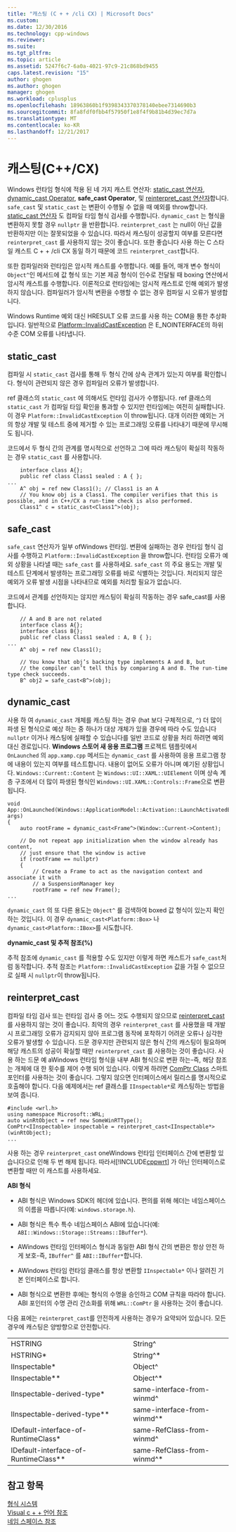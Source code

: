 ```yaml
---
title: "캐스팅 (C + + /cli CX) | Microsoft Docs"
ms.custom: 
ms.date: 12/30/2016
ms.technology: cpp-windows
ms.reviewer: 
ms.suite: 
ms.tgt_pltfrm: 
ms.topic: article
ms.assetid: 5247f6c7-6a0a-4021-97c9-21c868bd9455
caps.latest.revision: "15"
author: ghogen
ms.author: ghogen
manager: ghogen
ms.workload: cplusplus
ms.openlocfilehash: 18963860b1f9398343370378140ebee7314690b3
ms.sourcegitcommit: 8fa8fdf0fbb4f57950f1e8f4f9b81b4d39ec7d7a
ms.translationtype: MT
ms.contentlocale: ko-KR
ms.lasthandoff: 12/21/2017
---
```

# <a name="casting-ccx"></a>캐스팅(C++/CX)
Windows 런타임 형식에 적용 된 네 가지 캐스트 연산자: [static_cast 연산자](../cpp/static-cast-operator.md), [dynamic_cast Operator](../cpp/dynamic-cast-operator.md), **safe_cast Operator**, 및 [ reinterpret_cast 연산자](../cpp/reinterpret-cast-operator.md)합니다. `safe_cast` 및 `static_cast` 는 변환이 수행될 수 없을 때 예외를 throw합니다. [static_cast 연산자](../cpp/static-cast-operator.md) 도 컴파일 타임 형식 검사를 수행합니다. `dynamic_cast` 는 형식을 변환하지 못할 경우 `nullptr` 을 반환합니다. `reinterpret_cast` 는 null이 아닌 값을 반환하지만 이는 잘못되었을 수 있습니다. 따라서 캐스팅이 성공할지 여부를 모른다면 `reinterpret_cast` 를 사용하지 않는 것이 좋습니다. 또한 좋습니다 사용 하는 C 스타일 캐스트 C + + /cli CX 동일 하기 때문에 코드 `reinterpret_cast`합니다.  
  
 또한 컴파일러와 런타임은 암시적 캐스트를 수행합니다. 예를 들어, 매개 변수 형식이 `Object^`인 메서드에 값 형식 또는 기본 제공 형식이 인수로 전달될 때 boxing 연산에서 암시적 캐스트를 수행합니다. 이론적으로 런타임에는 암시적 캐스트로 인해 예외가 발생하지 않습니다. 컴파일러가 암시적 변환을 수행할 수 없는 경우 컴파일 시 오류가 발생합니다.  
  
Windows Runtime 예외 대신 HRESULT 오류 코드를 사용 하는 COM을 통한 추상화입니다. 일반적으로 [Platform::InvalidCastException](../cppcx/platform-invalidcastexception-class.md) 은 E_NOINTERFACE의 하위 수준 COM 오류를 나타냅니다.  
  
## <a name="staticcast"></a>static_cast  
 컴파일 시 `static_cast` 검사를 통해 두 형식 간에 상속 관계가 있는지 여부를 확인합니다. 형식이 관련되지 않은 경우 컴파일러 오류가 발생합니다.  
  
 ref 클래스의 `static_cast` 에 의해서도 런타임 검사가 수행됩니다. ref 클래스의 `static_cast` 가 컴파일 타임 확인을 통과할 수 있지만 런타임에는 여전히 실패합니다. 이 경우 `Platform::InvalidCastException` 이 throw됩니다. 대개 이러한 예외는 거의 항상 개발 및 테스트 중에 제거할 수 있는 프로그래밍 오류를 나타내기 때문에 무시해도 됩니다.  
  
 코드에서 두 형식 간의 관계를 명시적으로 선언하고 그에 따라 캐스팅이 확실히 작동하는 경우 `static_cast` 를 사용합니다.  
  
```
    interface class A{};  
    public ref class Class1 sealed : A { };  
...  
    A^ obj = ref new Class1(); // Class1 is an A  
    // You know obj is a Class1. The compiler verifies that this is possible, and in C++/CX a run-time check is also performed.  
    Class1^ c = static_cast<Class1^>(obj);
```  
  
## <a name="safecast"></a>safe_cast  
 `safe_cast` 연산자가 일부 ofWindows 런타임. 변환에 실패하는 경우 런타임 형식 검사를 수행하고 `Platform::InvalidCastException` 을 throw합니다. 런타임 오류가 예외 상황을 나타낼 때는 `safe_cast` 를 사용하세요. `safe_cast` 의 주요 용도는 개발 및 테스트 단계에서 발생하는 프로그래밍 오류를 바로 식별하는 것입니다. 처리되지 않은 예외가 오류 발생 시점을 나타내므로 예외를 처리할 필요가 없습니다.  
  
 코드에서 관계를 선언하지는 않지만 캐스팅이 확실히 작동하는 경우 safe_cast를 사용합니다.  
  
```  
    // A and B are not related  
    interface class A{};  
    interface class B{};  
    public ref class Class1 sealed : A, B { };  
...  
    A^ obj = ref new Class1();  
  
    // You know that obj’s backing type implements A and B, but  
    // the compiler can’t tell this by comparing A and B. The run-time type check succeeds.  
    B^ obj2 = safe_cast<B^>(obj);  
```  
  
## <a name="dynamiccast"></a>dynamic_cast  
 사용 하 여 `dynamic_cast` 개체를 캐스팅 하는 경우 (hat 보다 구체적으로, `^`) 더 많이 파생 된 형식으로 예상 하는 중 하나가 대상 개체가 있을 경우에 따라 수도 있습니다 `nullptr` 이거나 캐스팅에 실패할 수 있습니다를 일반 코드로 상황을 처리 하려면 예외 대신 경로입니다. **Windows 스토어 새 응용 프로그램** 프로젝트 템플릿에서 `OnLaunched` 의 `app.xamp.cpp` 메서드는 `dynamic_cast` 를 사용하여 응용 프로그램 창에 내용이 있는지 여부를 테스트합니다. 내용이 없어도 오류가 아니며 예기된 상황입니다. `Windows::Current::Content` 는 `Windows::UI::XAML::UIElement` 이며 상속 계층 구조에서 더 많이 파생된 형식인 `Windows::UI.XAML::Controls::Frame`으로 변환됩니다.  
```
void App::OnLaunched(Windows::ApplicationModel::Activation::LaunchActivatedEventArgs^ args)  
{  
    auto rootFrame = dynamic_cast<Frame^>(Window::Current->Content);  
  
    // Do not repeat app initialization when the window already has content,  
    // just ensure that the window is active  
    if (rootFrame == nullptr)  
    {  
        // Create a Frame to act as the navigation context and associate it with  
        // a SuspensionManager key  
        rootFrame = ref new Frame();  
...  
```  
 `dynamic_cast` 의 또 다른 용도는 `Object^` 를 검색하여 boxed 값 형식이 있는지 확인하는 것입니다. 이 경우 `dynamic_cast<Platform::Box>` 나 `dynamic_cast<Platform::IBox>`를 시도합니다.  
  
 **dynamic_cast 및 추적 참조(%)**  
  
 추적 참조에 `dynamic_cast` 를 적용할 수도 있지만 이렇게 하면 캐스트가 `safe_cast`처럼 동작합니다. 추적 참조는 `Platform::InvalidCastException` 값을 가질 수 없으므로 실패 시 `nullptr`이 throw됩니다.  
  
## <a name="reinterpretcast"></a>reinterpret_cast  
 컴파일 타임 검사 또는 런타임 검사 중 어느 것도 수행되지 않으므로 [reinterpret_cast](../cpp/reinterpret-cast-operator.md) 를 사용하지 않는 것이 좋습니다. 최악의 경우 `reinterpret_cast` 를 사용했을 때 개발 시 프로그래밍 오류가 감지되지 않아 프로그램 동작에 포착하기 어려운 오류나 심각한 오류가 발생할 수 있습니다. 드문 경우지만 관련되지 않은 형식 간의 캐스팅이 필요하며 해당 캐스트의 성공이 확실할 때만 `reinterpret_cast` 를 사용하는 것이 좋습니다. 사용 하는 드문 예 aWindows 런타임 형식을 내부 ABI 형식으로 변환 하는-즉, 해당 참조는 개체에 대 한 횟수를 제어 수행 되어 있습니다. 이렇게 하려면 [ComPtr Class](../cpp/com-ptr-t-class.md) 스마트 포인터를 사용하는 것이 좋습니다. 그렇지 않으면 인터페이스에서 릴리스를 명시적으로 호출해야 합니다. 다음 예제에서는 ref 클래스를 `IInspectable*`로 캐스팅하는 방법을 보여 줍니다.  
  
```  
#include <wrl.h>  
using namespace Microsoft::WRL;  
auto winRtObject = ref new SomeWinRTType();  
ComPtr<IInspectable> inspectable = reinterpret_cast<IInspectable*>(winRtObject);  
...
```  
  
 사용 하는 경우 `reinterpret_cast` oneWindows 런타임 인터페이스 간에 변환할 있습니다으로 인해 두 번 해제 됩니다. 따라서[!INCLUDE[cppwrt](../cppcx/includes/cppwrt-md.md)] 가 아닌 인터페이스로 변환할 때만 이 캐스트를 사용하세요.  
  
 **ABI 형식**  
  
-   ABI 형식은 Windows SDK의 헤더에 있습니다. 편의를 위해 헤더는 네임스페이스의 이름을 따릅니다(예: `windows.storage.h`).  
  
-   ABI 형식은 특수 특수 네임스페이스 ABI에 있습니다(예: `ABI::Windows::Storage::Streams::IBuffer*`).  
  
-   AWindows 런타임 인터페이스 형식과 동일한 ABI 형식 간의 변환은 항상 안전 하 게 보호-즉, `IBuffer^` 를 `ABI::IBuffer*`합니다.  
  
-   AWindows 런타임 런타임 클래스를 항상 변환할 `IInspectable*` 이나 알려진 기본 인터페이스로 합니다.  
  
-   ABI 형식으로 변환한 후에는 형식의 수명을 승인하고 COM 규칙을 따라야 합니다. ABI 포인터의 수명 관리 간소화를 위해 `WRL::ComPtr` 을 사용하는 것이 좋습니다.  
  
 다음 표에는 `reinterpret_cast`를 안전하게 사용하는 경우가 요약되어 있습니다. 모든 경우에 캐스팅은 양방향으로 안전합니다.  
  
|||  
|-|-|  
|HSTRING|String^|  
|HSTRING*|String^*|  
|IInspectable*|Object^|  
|IInspectable**|Object^*|  
|IInspectable-derived-type*|same-interface-from-winmd^|  
|IInspectable-derived-type**|same-interface-from-winmd^*|  
|IDefault-interface-of-RuntimeClass*|same-RefClass-from-winmd^|  
|IDefault-interface-of-RuntimeClass**|same-RefClass-from-winmd^*|  
  
## <a name="see-also"></a>참고 항목  
 [형식 시스템](../cppcx/type-system-c-cx.md)   
 [Visual c + + 언어 참조](../cppcx/visual-c-language-reference-c-cx.md)   
 [네임 스페이스 참조](../cppcx/namespaces-reference-c-cx.md)
